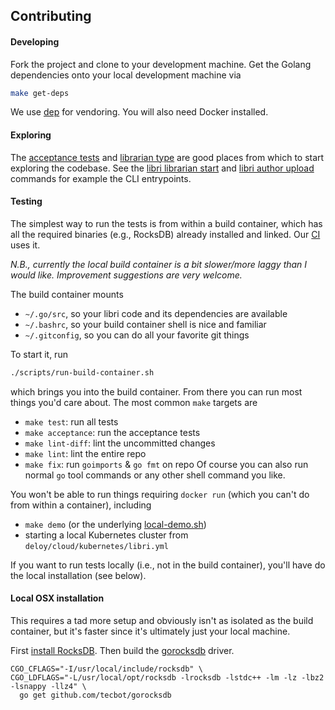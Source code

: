 ## Contributing

#### Developing
Fork the project and clone to your development machine. Get the Golang dependencies onto your local
development machine via
```bash
make get-deps
```
We use [dep](https://github.com/golang/dep) for vendoring. You will also need Docker installed.

#### Exploring

The [acceptance tests](libri/acceptance/librarian_test.go) and 
[librarian type](libri/librarian/server/server.go) are good places from which to start exploring 
the codebase. See the [libri librarian start](libri/cmd/start.go) and 
[libri author upload](libri/cmd/upload.go) commands for example the CLI entrypoints. 

#### Testing
The simplest way to run the tests is from within a build container, which has all the required
binaries (e.g., RocksDB) already installed and linked. Our [CI](.circleci/config.yml) uses it.

*N.B., currently the local build container is a bit slower/more laggy than I would like. Improvement
suggestions are very welcome.*

The build container mounts
- `~/.go/src`, so your libri code and its dependencies are available
- `~/.bashrc`, so your build container shell is nice and familiar
- `~/.gitconfig`, so you can do all your favorite git things

To start it, run
```bash
./scripts/run-build-container.sh
```
which brings you into the build container. From there you can run most things you'd care about.
The most common `make` targets are
- `make test`: run all tests
- `make acceptance`: run the acceptance tests
- `make lint-diff`: lint the uncommitted changes
- `make lint`: lint the entire repo
- `make fix`: run `goimports` & `go fmt` on repo
Of course you can also run normal `go` tool commands or any other shell command you like.

You won't be able to run things requiring `docker run` (which you can't do from within a container), 
including
- `make demo` (or the underlying [local-demo.sh](libri/acceptance/local-demo.sh))
- starting a local Kubernetes cluster from `deloy/cloud/kubernetes/libri.yml` 

If you want to run tests locally (i.e., not in the build container), you'll have do the local 
installation (see below).

#### Local OSX installation

This requires a tad more setup and obviously isn't as isolated as the build container, but it's 
faster since it's ultimately just your local machine.

First [install RocksDB](https://github.com/facebook/rocksdb/blob/master/INSTALL.md).
Then build the [gorocksdb](https://github.com/tecbot/gorocksdb) driver.
```$bash
CGO_CFLAGS="-I/usr/local/include/rocksdb" \
CGO_LDFLAGS="-L/usr/local/opt/rocksdb -lrocksdb -lstdc++ -lm -lz -lbz2 -lsnappy -llz4" \
  go get github.com/tecbot/gorocksdb
```


